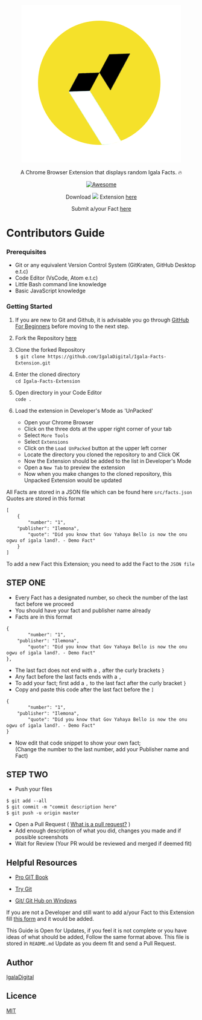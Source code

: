 <div align="center">

![Igala Facts Extension](/icon.png)

A Chrome Browser Extension that displays random Igala Facts. :fire:

[![Awesome](https://cdn.rawgit.com/sindresorhus/awesome/d7305f38d29fed78fa85652e3a63e154dd8e8829/media/badge.svg)](https://github.com/sindresorhus/awesome)

Download <img src="https://raw.githubusercontent.com/alrra/browser-logos/master/src/chrome/chrome_48x48.png" width="15" /></a> Extension [here](https://chrome-download-link)

Submit a/your Fact [here](https://forms.gle/bhvK7nVyU3DQDrwz7)
</div>

# Contributors Guide

### Prerequisites
- Git or any equivalent Version Control System (GitKraten, GitHub Desktop e.t.c)
- Code Editor (VsCode, Atom e.t.c)
- Little Bash command line knowledge
- Basic JavaScript knowledge

### Getting Started

1.  If you are new to Git and Github, it is advisable you go through
    [GitHub For Beginners](http://readwrite.com/2013/09/30/understanding-github-a-journey-for-beginners-part-1/)
    before moving to the next step.
    
2.  Fork the Repository [here](https://github.com/IgalaDigital/Igala-Facts-Extension)

3.  Clone the forked Repository <br>
`$ git clone https://github.com/IgalaDigital/Igala-Facts-Extension.git`

4.  Enter the cloned directory <br>
`cd Igala-Facts-Extension`

5.  Open directory in your Code Editor <br>
`code .`

6.  Load the extension in Developer's Mode as 'UnPacked'
    - Open your Chrome Browser
    - Click on the three dots at the upper right corner of your tab
    - Select `More Tools`
    - Select `Extensions`
    - Click on the `Load UnPacked` button at the upper left corner
    - Locate the directory you cloned the repository to and Click OK
    - Now the Extension should be added to the list in Developer's Mode
    - Open a `New Tab` to preview the extension
    - Now when you make changes to the cloned repository, this Unpacked Extension would be updated

All Facts are stored in a JSON file which can be found here `src/facts.json`
Quotes are stored in this format
```
[
    {
        "number": "1",
	"publisher": "Ilemona",
        "quote": "Did you know that Gov Yahaya Bello is now the onu ogwu of igala land?. - Demo Fact"
    }
]
```
To add a new Fact this Extension; you need to add the Fact to the `JSON file`

## STEP ONE
- Every Fact has a designated number, so check the number of the last fact before we proceed
- You should have your fact and publisher name already
- Facts are in this format
```
{
        "number": "1",
	"publisher": "Ilemona",
        "quote": "Did you know that Gov Yahaya Bello is now the onu ogwu of igala land?. - Demo Fact"
},
```
- The last fact does not end with a `,` after the curly brackets `}`
- Any fact before the last facts ends with a `,`
- To add your fact; first add a `,` to the last fact after the curly bracket `}`
- Copy and paste this code after the last fact before the `]`
```
{
        "number": "1",
	"publisher": "Ilemona",
        "quote": "Did you know that Gov Yahaya Bello is now the onu ogwu of igala land?. - Demo Fact"
}
```
- Now edit that code snippet to show your own fact; <br>
(Change the number to the last number, add your Publisher name and Fact)


## STEP TWO
- Push your files <br>
```shell
$ git add --all
$ git commit -m "commit description here"
$ git push -u origin master
```
- Open a Pull Request ( [What is a pull request?](https://yangsu.github.io/pull-request-tutorial/) )
- Add enough description of what you did, changes you made and if possible screenshots
- Wait for Review (Your PR would be reviewed and merged if deemed fit)

## Helpful Resources

- [Pro GIT Book](https://git-scm.com/book/en/v2)

- [Try Git](https://try.github.io/)

- [Git/ Git Hub on Windows](https://www.youtube.com/watch?v=J_Clau1bYco)

If you are not a Developer and still want to add a/your Fact to this Extension fill [this form](https://forms.gle/bhvK7nVyU3DQDrwz7) and it would be added.
    
This Guide is Open for Updates, if you feel it is not complete or you have ideas of what should be added, Follow the same format above.
This file is stored in `README.md`
Update as you deem fit and send a Pull Request.

## Author
[IgalaDigital](https://github.com/IgalaDigital)

## Licence
[MIT](https://opensource.org/licenses/MIT)
